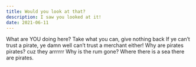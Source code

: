 ```yaml
---
title: Would you look at that?
description: I saw you looked at it!
date: 2021-06-11
---
```


What are YOU doing here? Take what you can, give nothing back If ye can’t trust a pirate, ye damn well can’t trust a merchant either! Why are pirates pirates? cuz they arrrrrr Why is the rum gone? Where there is a sea there are pirates.
